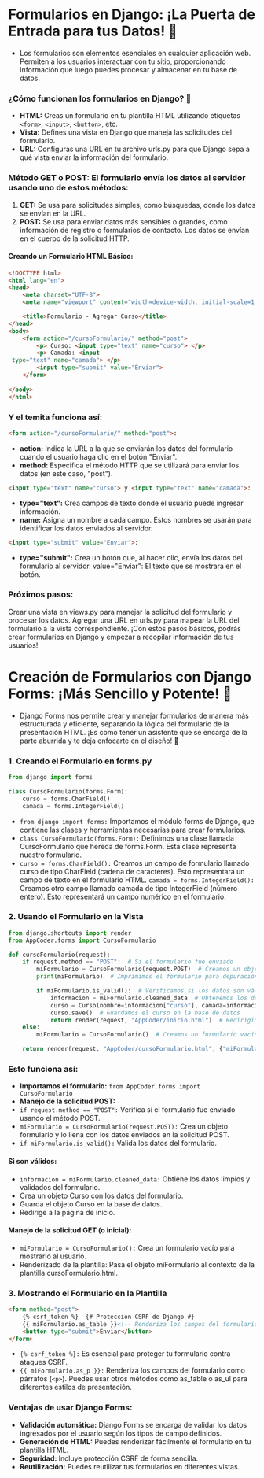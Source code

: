 # Formularios en Django: ¡La Puerta de Entrada para tus Datos! 🚪
- Los formularios son elementos esenciales en cualquier aplicación web. Permiten a los usuarios interactuar con tu sitio, proporcionando información que luego puedes procesar y almacenar en tu base de datos.

### ¿Cómo funcionan los formularios en Django? 🤔
- **HTML:** Creas un formulario en tu plantilla HTML utilizando etiquetas `<form>`, `<input>`, `<button>`, etc.
- **Vista:** Defines una vista en Django que maneja las solicitudes del formulario.
- **URL:** Configuras una URL en tu archivo urls.py para que Django sepa a qué vista enviar la información del formulario.

### Método GET o POST: El formulario envía los datos al servidor usando uno de estos métodos:

1. **GET:** Se usa para solicitudes simples, como búsquedas, donde los datos se envían en la URL.
2. **POST:** Se usa para enviar datos más sensibles o grandes, como información de registro o formularios de contacto. Los datos se envían en el cuerpo de la solicitud HTTP.

#### Creando un Formulario HTML Básico:

```HTML
<!DOCTYPE html>
<html lang="en">
<head>
    <meta charset="UTF-8">
    <meta name="viewport" content="width=device-width, initial-scale=1.0">   

    <title>Formulario - Agregar Curso</title>
</head>
<body>
    <form action="/cursoFormulario/" method="post"> 
        <p> Curso: <input type="text" name="curso"> </p>
        <p> Camada: <input   
 type="text" name="camada"> </p>
        <input type="submit" value="Enviar">
    </form>   
 
</body>
</html>
```

### Y el temita funciona así:

```HTML
<form action="/cursoFormulario/" method="post">:
```
- **action:** Indica la URL a la que se enviarán los datos del formulario cuando el usuario haga clic en el botón "Enviar".
- **method:** Especifica el método HTTP que se utilizará para enviar los datos (en este caso, "post").
```HTML
<input type="text" name="curso"> y <input type="text" name="camada">:
```
- **type="text":** Crea campos de texto donde el usuario puede ingresar información.
- **name:** Asigna un nombre a cada campo. Estos nombres se usarán para identificar los datos enviados al servidor.

```HTML
<input type="submit" value="Enviar">:
```

- **type="submit":** Crea un botón que, al hacer clic, envía los datos del formulario al servidor.
value="Enviar": El texto que se mostrará en el botón.

### Próximos pasos:
Crear una vista en views.py para manejar la solicitud del formulario y procesar los datos.
Agregar una URL en urls.py para mapear la URL del formulario a la vista correspondiente.
¡Con estos pasos básicos, podrás crear formularios en Django y empezar a recopilar información de tus usuarios!



# Creación de Formularios con Django Forms: ¡Más Sencillo y Potente! 💪
- Django Forms nos permite crear y manejar formularios de manera más estructurada y eficiente, separando la lógica del formulario de la presentación HTML. ¡Es como tener un asistente que se encarga de la parte aburrida y te deja enfocarte en el diseño! 🤖

### 1. Creando el Formulario en forms.py
```python
from django import forms

class CursoFormulario(forms.Form):
    curso = forms.CharField()
    camada = forms.IntegerField()
```

- `from django import forms:` Importamos el módulo forms de Django, que contiene las clases y herramientas necesarias para crear formularios.
- `class CursoFormulario(forms.Form):` Definimos una clase llamada CursoFormulario que hereda de forms.Form. Esta clase representa nuestro formulario.
- `curso = forms.CharField():` Creamos un campo de formulario llamado curso de tipo CharField (cadena de caracteres). Esto representará un campo de texto en el formulario HTML.
`camada = forms.IntegerField():` Creamos otro campo llamado camada de tipo IntegerField (número entero). Esto representará un campo numérico en el formulario.
### 2. Usando el Formulario en la Vista
```python
from django.shortcuts import render
from AppCoder.forms import CursoFormulario

def cursoFormulario(request):
    if request.method == "POST":  # Si el formulario fue enviado
        miFormulario = CursoFormulario(request.POST)  # Creamos un objeto formulario con los datos enviados
        print(miFormulario)  # Imprimimos el formulario para depuración (opcional)

        if miFormulario.is_valid():  # Verificamos si los datos son válidos
            informacion = miFormulario.cleaned_data  # Obtenemos los datos limpios y validados
            curso = Curso(nombre=informacion["curso"], camada=informacion["camada"])  # Creamos un objeto Curso
            curso.save()  # Guardamos el curso en la base de datos
            return render(request, "AppCoder/inicio.html")  # Redirigimos a la página de inicio
    else:
        miFormulario = CursoFormulario()  # Creamos un formulario vacío para mostrarlo inicialmente

    return render(request, "AppCoder/cursoFormulario.html", {"miFormulario": miFormulario})
```

### Esto funciona así:

- **Importamos el formulario:** `from AppCoder.forms import CursoFormulario`
- **Manejo de la solicitud POST:**
- `if request.method == "POST":` Verifica si el formulario fue enviado usando el método POST.
- `miFormulario = CursoFormulario(request.POST):` Crea un objeto formulario y lo llena con los datos enviados en la solicitud POST.
- `if miFormulario.is_valid():` Valida los datos del formulario. 
#### Si son válidos:
- `informacion = miFormulario.cleaned_data:` Obtiene los datos limpios y validados del formulario.
- Crea un objeto Curso con los datos del formulario.
- Guarda el objeto Curso en la base de datos.
- Redirige a la página de inicio.

#### Manejo de la solicitud GET (o inicial):
- `miFormulario = CursoFormulario():` Crea un formulario vacío para mostrarlo al usuario.
- Renderizado de la plantilla:
Pasa el objeto miFormulario al contexto de la plantilla cursoFormulario.html.

### 3. Mostrando el Formulario en la Plantilla
```HTML
<form method="post">
    {% csrf_token %}  {# Protección CSRF de Django #}
    {{ miFormulario.as_table }}<!-- Renderiza los campos del formulario  -->
    <button type="submit">Enviar</button>
</form>
```

- `{% csrf_token %}:` Es esencial para proteger tu formulario contra ataques CSRF.
- `{{ miFormulario.as_p }}:` Renderiza los campos del formulario como párrafos (`<p>`). Puedes usar otros métodos como as_table o as_ul para diferentes estilos de presentación.

### Ventajas de usar Django Forms:

- **Validación automática:** Django Forms se encarga de validar los datos ingresados por el usuario según los tipos de campo definidos.
- **Generación de HTML:** Puedes renderizar fácilmente el formulario en tu plantilla HTML.
- **Seguridad:** Incluye protección CSRF de forma sencilla.
- **Reutilización:** Puedes reutilizar tus formularios en diferentes vistas.